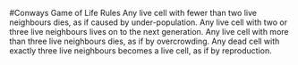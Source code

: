#Conways Game of Life Rules
Any live cell with fewer than two live neighbours dies, as if caused by under-population.
Any live cell with two or three live neighbours lives on to the next generation.
Any live cell with more than three live neighbours dies, as if by overcrowding.
Any dead cell with exactly three live neighbours becomes a live cell, as if by reproduction.
